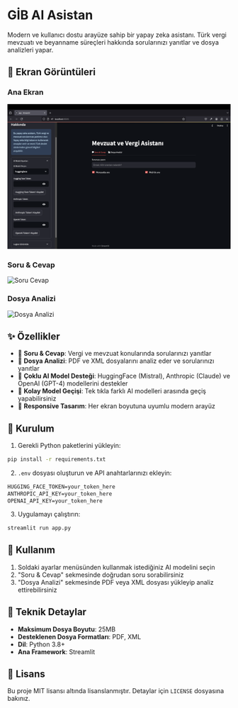 # GİB AI Asistan

Modern ve kullanıcı dostu arayüze sahip bir yapay zeka asistanı. Türk vergi mevzuatı ve beyanname süreçleri hakkında sorularınızı yanıtlar ve dosya analizleri yapar.

## 📸 Ekran Görüntüleri

### Ana Ekran
![Ana Ekran](images/main_screen.png)

### Soru & Cevap
![Soru Cevap](images/qa_screen.png)

### Dosya Analizi
![Dosya Analizi](images/file_analysis.png)

## ✨ Özellikler

- 💬 **Soru & Cevap**: Vergi ve mevzuat konularında sorularınızı yanıtlar
- 📄 **Dosya Analizi**: PDF ve XML dosyalarını analiz eder ve sorularınızı yanıtlar
- 🎯 **Çoklu AI Model Desteği**: HuggingFace (Mistral), Anthropic (Claude) ve OpenAI (GPT-4) modellerini destekler
- 🔄 **Kolay Model Geçişi**: Tek tıkla farklı AI modelleri arasında geçiş yapabilirsiniz
- 📱 **Responsive Tasarım**: Her ekran boyutuna uyumlu modern arayüz

## 🚀 Kurulum

1. Gerekli Python paketlerini yükleyin:
```bash
pip install -r requirements.txt
```

2. `.env` dosyası oluşturun ve API anahtarlarınızı ekleyin:
```env
HUGGING_FACE_TOKEN=your_token_here
ANTHROPIC_API_KEY=your_token_here
OPENAI_API_KEY=your_token_here
```

3. Uygulamayı çalıştırın:
```bash
streamlit run app.py
```

## 📖 Kullanım

1. Soldaki ayarlar menüsünden kullanmak istediğiniz AI modelini seçin
2. "Soru & Cevap" sekmesinde doğrudan soru sorabilirsiniz
3. "Dosya Analizi" sekmesinde PDF veya XML dosyası yükleyip analiz ettirebilirsiniz

## 🔧 Teknik Detaylar

- **Maksimum Dosya Boyutu**: 25MB
- **Desteklenen Dosya Formatları**: PDF, XML
- **Dil**: Python 3.8+
- **Ana Framework**: Streamlit

## 📄 Lisans

Bu proje MIT lisansı altında lisanslanmıştır. Detaylar için `LICENSE` dosyasına bakınız.
